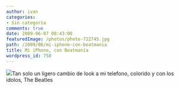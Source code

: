 ```yaml
---
author: ivan
categories:
- Sin categoría
comments: true
date: 2009-06-07 00:43:00
featuredImage: /photos/photo-722745.jpg
path: /2009/06/mi-iphone-con-beatmania
title: Mi iPhone, con Beatmanía
wordpress_id: 758
---
```


[![](/photos/photo-722745.jpg)](https://2.bp.blogspot.com/_T2UWuNJg3dQ/SirG7pSn2HI/AAAAAAAABiI/PqYFv73zE7o/s1600-h/photo-722745.jpg)Tan solo un ligero cambio de look a mi telefono, colorido y con los  
idolos, The Beatles
